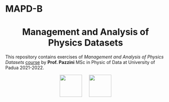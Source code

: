 # MAPD-B

<h1 align="center">Management and Analysis of Physics Datasets</h1>

This repository contains exercises of *Management and Analysis of Physics Datasets* [course](https://didattica.unipd.it/off/2021/LM/SC/SC2443/000ZZ/SCP8082533/N0) by **Prof. Pazzini** MSc in Physic of Data at University of Padua 2021-2022.

<p align="center">
  <img src="https://user-images.githubusercontent.com/62724611/166108149-7629a341-bbca-4a3e-8195-67f469a0cc08.png" alt="" height="70"/>
  &emsp;
  <img src="https://user-images.githubusercontent.com/62724611/166108076-98afe0b7-802c-4970-a2d5-bbb997da759c.png" alt="" height="70"/>
</p>
